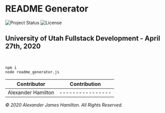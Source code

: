 # README Generator
![Project Status](https://img.shields.io/badge/status-in%20progress-yellow)
![License](https://img.shields.io/badge/License-wtfpl-blue)
​
## University of Utah Fullstack Development - April 27th, 2020
​
​
```git
npm i
node readme_generator.js
```


| Contributor | Contribution |
|:---:| --- | 
| Alexander Hamilton | ---------------- |












*© 2020 Alexander James Hamilton. All Rights Reserved.*
